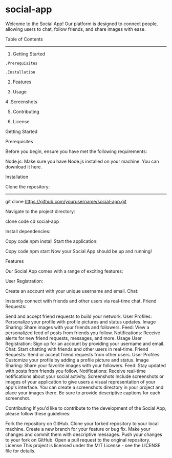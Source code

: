 # social-app
Welcome to the Social App! Our platform is designed to connect people, allowing users to chat, follow friends, and share images with ease.

Table of Contents
***
  1. Getting Started

    .Prerequisites

    .Installation

  2. Features
     
  3. Usage
     
  4 .Screenshots
  
  5. Contributing
     
  6. License

     
Getting Started

Prerequisites

Before you begin, ensure you have met the following requirements:

Node.js: Make sure you have Node.js installed on your machine. You can download it here.

Installation

Clone the repository:

---

git clone https://github.com/yourusername/social-app.git

Navigate to the project directory:


clone code
cd social-app

Install dependencies:


Copy code
npm install
Start the application:


Copy code
npm start
Now your Social App should be up and running!

Features

Our Social App comes with a range of exciting features:

User Registration:

Create an account with your unique username and email.
Chat:

Instantly connect with friends and other users via real-time chat.
Friend Requests:

Send and accept friend requests to build your network.
User Profiles: Personalize your profile with profile pictures and status updates.
Image Sharing: Share images with your friends and followers.
Feed: View a personalized feed of posts from friends you follow.
Notifications: Receive alerts for new friend requests, messages, and more.
Usage
User Registration: Sign up for an account by providing your username and email.
Chat: Start chatting with friends and other users in real-time.
Friend Requests: Send or accept friend requests from other users.
User Profiles: Customize your profile by adding a profile picture and status.
Image Sharing: Share your favorite images with your followers.
Feed: Stay updated with posts from friends you follow.
Notifications: Receive real-time notifications about your social activity.
Screenshots
Include screenshots or images of your application to give users a visual representation of your app's interface. You can create a screenshots directory in your project and place your images there. Be sure to provide descriptive captions for each screenshot.

Contributing
If you'd like to contribute to the development of the Social App, please follow these guidelines:

Fork the repository on GitHub.
Clone your forked repository to your local machine.
Create a new branch for your feature or bug fix.
Make your changes and commit them with descriptive messages.
Push your changes to your fork on GitHub.
Open a pull request to the original repository.
License
This project is licensed under the MIT License - see the LICENSE file for details.
